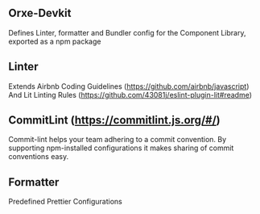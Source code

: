 ## Orxe-Devkit

Defines Linter, formatter and Bundler config for the Component Library, exported as a npm package

## Linter

Extends Airbnb Coding Guidelines (https://github.com/airbnb/javascript)
And Lit Linting Rules (https://github.com/43081j/eslint-plugin-lit#readme)

## CommitLint (https://commitlint.js.org/#/)

Commit-lint helps your team adhering to a commit convention. By supporting npm-installed configurations it makes sharing of commit conventions easy.

## Formatter

Predefined Prettier Configurations
